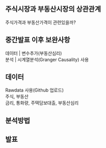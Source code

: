 
## 주식시장과 부동산시장의 상관관계
주식가격과 부동산가격이 관련있을까?

## 중간발표 이후 보완사항
데이터 | 변수추가(부동산심리)\
분석 | 시계열분석(Granger Causality) 사용

## 데이터
Rawdata 사용(Github 업로드)\
주식, 부동산\
금리, 통화량, 주택담보대출, 부동산심리

## 분석방법
## 발표

